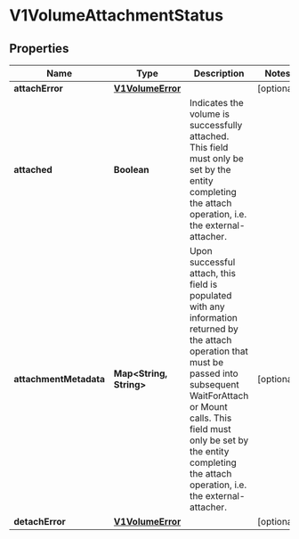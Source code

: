 
# V1VolumeAttachmentStatus

## Properties
Name | Type | Description | Notes
------------ | ------------- | ------------- | -------------
**attachError** | [**V1VolumeError**](V1VolumeError.md) |  |  [optional]
**attached** | **Boolean** | Indicates the volume is successfully attached. This field must only be set by the entity completing the attach operation, i.e. the external-attacher. | 
**attachmentMetadata** | **Map&lt;String, String&gt;** | Upon successful attach, this field is populated with any information returned by the attach operation that must be passed into subsequent WaitForAttach or Mount calls. This field must only be set by the entity completing the attach operation, i.e. the external-attacher. |  [optional]
**detachError** | [**V1VolumeError**](V1VolumeError.md) |  |  [optional]



